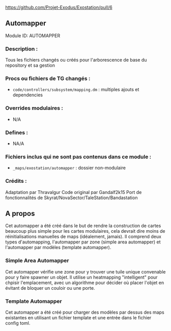 https://github.com/Projet-Exodus/Exostation/pull/6

## Automapper

Module ID: AUTOMAPPER

### Description :

Tous les fichiers changés ou créés pour l'arborescence de base du repository et sa gestion

### Procs ou fichiers de TG changés :

- `code/controllers/subsystem/mapping.dm` : multiples ajouts et dependencies

### Overrides modulaires :

- N/A

### Defines :

- NA/A

### Fichiers inclus qui ne sont pas contenus dans ce module :
- `_maps/exostation/automapper` : dossier non-modulaire

### Crédits :
Adaptation par Thravalgur
Code original par Gandalf2k15
Port de fonctionnalités de Skyrat/NovaSector/TaleStation/Bandastation


## A propos
Cet automapper a été créé dans le but de rendre la construction de cartes beaucoup plus simple pour les cartes modulaires, cela devrait dire moins de réinitialisations manuelles de maps (idéalement, jamais). Il comprend deux types d'automapping, l'automapper par zone (simple area automapper) et l'automapper par modèles (template automapper).

### Simple Area Automapper
Cet automapper vérifie une zone pour y trouver une tuile unique convenable pour y faire spawner un objet. Il utilise un heatmapping "intelligent" pour chpisir l'emplacement, avec un algorithme pour décider où placer l'objet en évitant de bloquer un couloir ou une porte.

### Template Automapper
Cet automapper a été créé pour charger des modèles par dessus des maps existantes en utilisant un fichier template et une entrée dans le fichier config toml.
